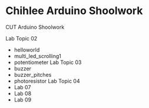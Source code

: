 # Chihlee Arduino Shoolwork
CUT Arduino Shoolwork

Lab Topic 02
* helloworld
* multi_led_scrolling1
* potentiometer
Lab Topic 03
* buzzer
* buzzer_pitches
* photoresistor
Lab Topic 04
* Lab 07
* Lab 08
* Lab 09
